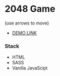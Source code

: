 # 2048 Game 
<p>(use arrows to move)</p>

- [DEMO LINK](https://matvii1.github.io/2048-game/)

<h3>Stack</h3>

 - HTML
 - SASS
 - Vanilla JavaScipt
